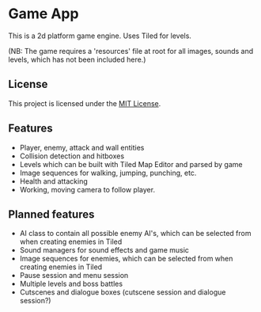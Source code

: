 # Game App

This is a 2d platform game engine. Uses Tiled for levels.

(NB: The game requires a 'resources' file at root for all images, sounds and levels, which has not been included here.)

## License

This project is licensed under the [MIT License](LICENSE).

## Features

* Player, enemy, attack and wall entities
* Collision detection and hitboxes
* Levels which can be built with Tiled Map Editor and parsed by game
* Image sequences for walking, jumping, punching, etc.
* Health and attacking
* Working, moving camera to follow player.

## Planned features

* AI class to contain all possible enemy AI's, which can be selected from when creating enemies in Tiled
* Sound managers for sound effects and game music
* Image sequences for enemies, which can be selected from when creating enemies in Tiled
* Pause session and menu session
* Multiple levels and boss battles
* Cutscenes and dialogue boxes (cutscene session and dialogue session?)